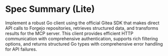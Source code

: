 # Spec Summary (Lite)

Implement a robust Go client using the official Gitea SDK that makes direct API calls to Forgejo repositories, retrieves structured data, and transforms results for the MCP server. This client provides efficient HTTP communication with comprehensive authentication, supports rich filtering options, and returns structured Go types with comprehensive error handling for API failures.